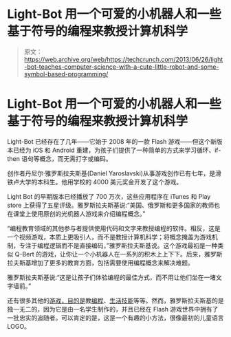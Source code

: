# Light-Bot 用一个可爱的小机器人和一些基于符号的编程来教授计算机科学

> 原文：<https://web.archive.org/web/https://techcrunch.com/2013/06/26/light-bot-teaches-computer-science-with-a-cute-little-robot-and-some-symbol-based-programming/>

# Light-Bot 用一个可爱的小机器人和一些基于符号的编程来教授计算机科学

Light-Bot 已经存在了几年——它始于 2008 年的一款 Flash 游戏——但这个新版本已经为 iOS 和 Android 重建，为孩子们提供了一种简单的方式来学习循环、if-then 语句等概念，而无需打字或编码。

创作者丹尼尔·雅罗斯拉夫斯基(Daniel Yaroslavski)从事游戏创作已有七年，是滑铁卢大学的本科生。他用学校的 4000 美元奖金开发了这个游戏。

Light Bot 的早期版本已经播放了 700 万次，这些应用程序在 iTunes 和 Play store 上获得了五星评级。雅罗斯拉夫斯基说:“美国、俄罗斯和更多国家的教师也在课堂上使用原创的光机器人游戏来介绍编程概念。”

“编程教育领域的其他参与者提供使用代码和文字来教授编程的软件。相反，这是一个视频游戏，本质上更吸引人，而不是教授计算机科学；将概念掩盖为游戏机制，专注于编程逻辑而不是直接编码，”雅罗斯拉夫斯基说。这个游戏最初是一种类似 Q-Bert 的游戏，让你让一个小机器人在一系列的积木上上下下。后来，雅罗斯拉夫斯基增加了更多的教育方面，包括需要使用编程概念来解决难题。

雅罗斯拉夫斯基说:“这是让孩子们体验编程的最佳方式，而不用让他们坐在一堵文字墙前。”

还有很多其他的[游戏，目的是](https://web.archive.org/web/20221007035004/https://beta.techcrunch.com/2013/04/30/uq-life/)教[编程](https://web.archive.org/web/20221007035004/https://beta.techcrunch.com/2012/08/02/mindsnacks-series-a/)、[生活技能](https://web.archive.org/web/20221007035004/https://beta.techcrunch.com/2013/05/14/app-maker-kidaptive-debuts-parents-pad-a-new-way-to-track-a-childs-educational-development-on-ipad/)等等。然而，雅罗斯拉夫斯基的是独一无二的，因为它是由一名学生制作的，并且已经在 Flash 游戏世界中拥有了一批忠实的追随者。可以肯定的是，这是一个有趣的小方法，很像最初的儿童语言 LOGO。